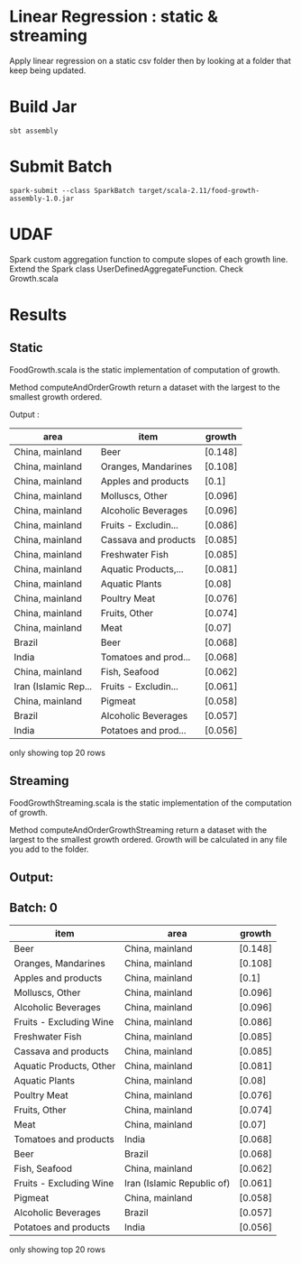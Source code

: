 # Linear Regression : static & streaming

Apply linear regression on a static csv folder
then by looking at a folder that keep being updated.

# Build Jar 
````
sbt assembly
````

# Submit Batch
````
spark-submit --class SparkBatch target/scala-2.11/food-growth-assembly-1.0.jar
````

# UDAF
Spark custom aggregation function to compute slopes of each growth line. Extend the Spark class UserDefinedAggregateFunction.
Check Growth.scala

# Results
## Static
FoodGrowth.scala is the static implementation of computation of growth.

Method computeAndOrderGrowth return a dataset with the largest to the smallest growth ordered.

Output :

|                area|                item| growth|
|--------------------|--------------------|-------|
|     China, mainland|                Beer|[0.148]|
|     China, mainland| Oranges, Mandarines|[0.108]|
|     China, mainland| Apples and products|  [0.1]|
|     China, mainland|     Molluscs, Other|[0.096]|
|     China, mainland| Alcoholic Beverages|[0.096]|
|     China, mainland|Fruits - Excludin...|[0.086]|
|     China, mainland|Cassava and products|[0.085]|
|     China, mainland|     Freshwater Fish|[0.085]|
|     China, mainland|Aquatic Products,...|[0.081]|
|     China, mainland|      Aquatic Plants| [0.08]|
|     China, mainland|        Poultry Meat|[0.076]|
|     China, mainland|       Fruits, Other|[0.074]|
|     China, mainland|                Meat| [0.07]|
|              Brazil|                Beer|[0.068]|
|               India|Tomatoes and prod...|[0.068]|
|     China, mainland|       Fish, Seafood|[0.062]|
|Iran (Islamic Rep...|Fruits - Excludin...|[0.061]|
|     China, mainland|             Pigmeat|[0.058]|
|              Brazil| Alcoholic Beverages|[0.057]|
|               India|Potatoes and prod...|[0.056]|

only showing top 20 rows

## Streaming

FoodGrowthStreaming.scala is the static implementation of the computation of growth.

Method computeAndOrderGrowthStreaming return a dataset with the largest to the smallest growth ordered. Growth will be calculated in any file you add to the folder.

Output:
-------------------------------------------
Batch: 0
-------------------------------------------

|item                   |area                      |growth |
|-----------------------|--------------------------|-------|
|Beer                   |China, mainland           |[0.148]|
|Oranges, Mandarines    |China, mainland           |[0.108]|
|Apples and products    |China, mainland           |[0.1]  |
|Molluscs, Other        |China, mainland           |[0.096]|
|Alcoholic Beverages    |China, mainland           |[0.096]|
|Fruits - Excluding Wine|China, mainland           |[0.086]|
|Freshwater Fish        |China, mainland           |[0.085]|
|Cassava and products   |China, mainland           |[0.085]|
|Aquatic Products, Other|China, mainland           |[0.081]|
|Aquatic Plants         |China, mainland           |[0.08] |
|Poultry Meat           |China, mainland           |[0.076]|
|Fruits, Other          |China, mainland           |[0.074]|
|Meat                   |China, mainland           |[0.07] |
|Tomatoes and products  |India                     |[0.068]|
|Beer                   |Brazil                    |[0.068]|
|Fish, Seafood          |China, mainland           |[0.062]|
|Fruits - Excluding Wine|Iran (Islamic Republic of)|[0.061]|
|Pigmeat                |China, mainland           |[0.058]|
|Alcoholic Beverages    |Brazil                    |[0.057]|
|Potatoes and products  |India                     |[0.056]|

only showing top 20 rows

